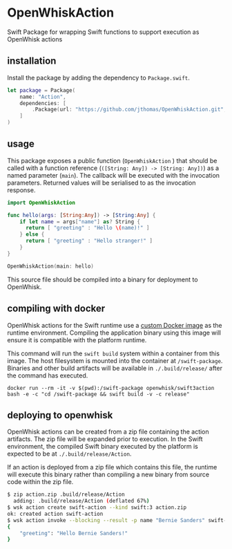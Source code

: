 # OpenWhiskAction
Swift Package for wrapping Swift functions to support execution as OpenWhisk actions

## installation

Install the package by adding the dependency to `Package.swift`.

```swift
let package = Package(
    name: "Action",
    dependencies: [
        .Package(url: "https://github.com/jthomas/OpenWhiskAction.git", majorVersion: 0)
    ]
)
```

## usage

This package exposes a public function (`OpenWhiskAction` ) that should be called with a function reference (`([String: Any]) -> [String: Any])`) as a named parameter (`main`). The callback will be executed with the invocation parameters. Returned values will be serialised to as the invocation response.

```swift
import OpenWhiskAction

func hello(args: [String:Any]) -> [String:Any] {
    if let name = args["name"] as? String {
      return [ "greeting" : "Hello \(name)!" ]
    } else {
      return [ "greeting" : "Hello stranger!" ]
    }
}

OpenWhiskAction(main: hello)
```

This source file should be compiled into a binary for deployment to OpenWhisk.

## compiling with docker

OpenWhisk actions for the Swift runtime use a [custom Docker image]() as the runtime environment. Compiling the application binary using this image will ensure it is compatible with the platform runtime. 

This command will run the `swift build` system within a container from this image. The host filesystem is mounted into the container at `/swift-package`. Binaries and other build artifacts will be available in `./.build/release/` after the command has executed.

```
docker run --rm -it -v $(pwd):/swift-package openwhisk/swift3action bash -e -c "cd /swift-package && swift build -v -c release"
```

## deploying to openwhisk

OpenWhisk actions can be created from a zip file containing the action artifacts. The zip file will be expanded prior to execution. In the Swift environment, the compiled Swift binary executed by the platform is expected to be at `./.build/release/Action`. 

If an action is deployed from a zip file which contains this file, the runtime will execute this binary rather than compiling a new binary from source code within the zip file.

```sh
$ zip action.zip .build/release/Action
  adding: .build/release/Action (deflated 67%)
$ wsk action create swift-action --kind swift:3 action.zip
ok: created action swift-action
$ wsk action invoke --blocking --result -p name "Bernie Sanders" swift-action
{
    "greeting": "Hello Bernie Sanders!"
}
```